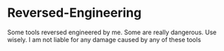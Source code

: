 # Reversed-Engineering
Some tools reversed engineered by me. Some are really dangerous. Use wisely. I am not liable for any damage caused by any of these tools
